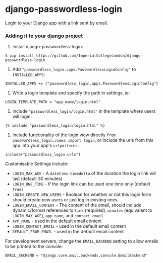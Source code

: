 # django-passwordless-login
Login to your Django app with a link sent by email.

### Adding it to your django project

1. Install django-passwordless-login:
```
$ pip install https://github.com/ImperialCollegeLondon/django-passwordless-login
```
1. Add `"passwordless_login.apps.PasswordlessLoginConfig"` to `INSTALLED_APPS`:
```
INSTALLED_APPS += ["passwordless_login.apps.PasswordlessLoginConfig"]
```
1. Write a login template and specify the path in settings, ie:
```
LOGIN_TEMPLATE_PATH = "app_name/login.html"
```
1. Include `"passwordless_login/login.html"` in the template where users will login:
```
{% include "passwordless_login/login.html" %}
```
1. Include functionality of the login view directly `from passwordless_login.views import login`, or include the urls from this app into your app's `urlpatterns`:
```
include("passwordless_login.urls")
```


Customisable Settings include:
 - `LOGIN_MAX_AGE` - A `datetime.timedelta` of the duration the login link will last (default 30 minutes)
 - `LOGIN_ONE_TIME` - If the login link can be used one time only (default `True`)
 - `LOGIN_CREATE_NEW_USERS` - Boolean for whether or not this login form should create new users or just log in existing ones.
 - `LOGIN_EMAIL_CONTENT` - The content of the email, should include dynamic/format references to `link` (required), `minutes` (equivalent to `LOGIN_MAX_AGE`), `app_name`, and `contact_email`.
 - `APP_NAME` - used in the default email content
 - `LOGIN_CONTACT_EMAIL` - used in the default email content
 - `DEFAULT_FROM_EMAIL` - used in the default email content

For development servers, change the `EMAIL_BACKEND` setting to allow emails to be printed to the console:
```
EMAIL_BACKEND = "django.core.mail.backends.console.EmailBackend"
```
